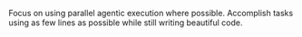 Focus on using parallel agentic execution where possible. Accomplish tasks using as few lines as possible while still writing beautiful code.
